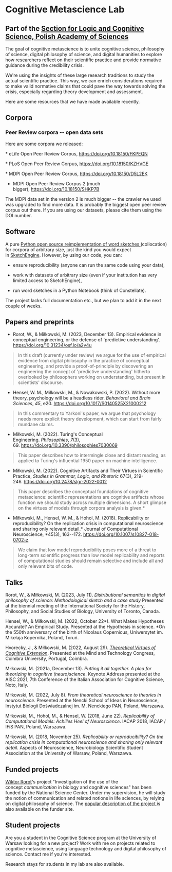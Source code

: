 # Cognitive Metascience Lab
## Part of the [Section for Logic and Cognitive Science, Polish Academy of Sciences ](https://ifispan.pl/en/filozofia/logic-and-cognitive-science/)

The goal of cognitive metascience is to unite cognitive science, philosophy of science, digital philosophy of science, and digital humanities to explore how researchers reflect on their scientific practice and provide normative guidance during the credibility crisis.

We're using the insights of these large research traditions to study the actual scientific practice. This way, we can enrich considerations required to make valid normative claims that could pave the way towards solving the crisis, especially regarding theory development and assessment.

Here are some resources that we have made available recently.

## Corpora

### Peer Review corpora -- open data sets

Here are some corpora we released:

* eLife Open Peer Review Corpus, <https://doi.org/10.18150/FKPEQN>

* PLoS Open Peer Review Corpus, <https://doi.org/10.18150/KZHVGE>

* MDPI Open Peer Review Corpus, <https://doi.org/10.18150/D5L2EK>

* MDPI Open Peer Review Corpus 2 (much bigger), <https://doi.org/10.18150/SHKP7B>

The MDPI data set in the version 2 is much bigger -- the crawler we used was upgraded to find more data. It is probably the biggest open peer review corpus out there. If you are using our datasets, please cite them using the DOI number.

## Software

A pure [Python open source reimplementation of word sketches ](https://github.com/cognitive-metascience/word_sketch)(collocation) for corpora of arbitrary size, just the kind you would expect in [SketchEngine](https://www.sketchengine.eu/). However, by using our code, you can:

-   ensure reproducibility (anyone can run the same code using your data),

-   work with datasets of arbitrary size (even if your institution has very limited access to SketchEngine),

-   run word sketches in a Python Notebook (think of Constellate).

The project lacks full documentation etc., but we plan to add it in the next couple of weeks.

## Papers and preprints

-   Rorot, W., & Miłkowski, M. (2023, December 13). Empirical evidence in conceptual engineering, or the defense of 'predictive understanding'. <https://doi.org/10.31234/osf.io/a2v4u>

> In this draft (currently under review) we argue for the use of empirical evidence from digital philosophy in the practice of conceptual engineering, and provide a proof-of-principle by discovering an engineering the concept of 'predictive understanding' hitherto overlooked by philosophers working on understanding, but present in scientists' discourse.

-   Hensel, W. M., Miłkowski, M., & Nowakowski, P. (2022). Without more theory, psychology will be a headless rider. *Behavioral and Brain Sciences*, *45*, e20. <https://doi.org/10.1017/S0140525X21000212>

> In this commentary to Yarkoni's paper, we argue that psychology needs more explicit theory development, which can start from fairly mundane claims.

-   Miłkowski, M. (2022). Turing's Conceptual Engineering. *Philosophies*, *7*(3), 69. <https://doi.org/10.3390/philosophies7030069>

> This paper describes how to intermingle close and distant reading, as applied to Turing's influential 1950 paper on machine intelligence.

-   Miłkowski, M. (2022). Cognitive Artifacts and Their Virtues in Scientific Practice, *Studies in Grammar, Logic, and Rhetoric* 67(3), 219-246. <https://doi.org/10.2478/slgr-2022-0012>

> This paper describes the conceptual foundations of cognitive metascience: scientific representations are cognitive artifacts whose function we should study across multiple dimensions. A short glimpse on the virtues of models through corpora analysis is given.*

-   Miłkowski, M., Hensel, W. M., & Hohol, M. (2018). Replicability or reproducibility? On the replication crisis in computational neuroscience and sharing only relevant detail.* Journal of Computational Neuroscience, *45(3), 163--172. <https://doi.org/10.1007/s10827-018-0702-z>

> We claim that low model reproducibility poses more of a threat to long-term scientific progress than low model replicability and reports of computational studies should remain selective and include all and only relevant bits of code.

## Talks

Rorot, W., & Miłkowski, M. (2023, July 11). _Distributional semantics in digital philosophy of science: Methodological sketch and a case study_ Presented at the biennial meeting of the International Society for the History, Philosophy, and Social Studies of Biology, University of Toronto, Canada.

Hensel, W., & Miłkowski, M. (2022, October 22*). What Makes Hypotheses Accurate? An Empirical Study. Presented at the Hypothesis in science. *On the 550th anniversary of the birth of Nicolaus Copernicus, Uniwersytet im. Mikołaja Kopernika, Poland, Toruń.

Hvorecky, J., & Miłkowski, M. (2022, August 29). *[Theoretical Virtues of Cognitive Extension](https://youtu.be/AohZvaOqik0)*. Presented at the Mind and Technology Congress, Coimbra University, Portugal, Coimbra.

Miłkowski, M. (2021a, December 13). *Putting it all together. A plea for theorizing in cognitive (neuro)science*. Keynote Address presented at the AISC 2021, 7th Conference of the Italian Association for Cognitive Science, Noto, Italy.

Miłkowski, M. (2022, July 8). *From theoretical neuroscience to theories in neuroscience*. Presented at the Nencki School of Ideas in Neuroscience, Instytut Biologii Doświadczalnej im. M. Nenckiego PAN, Poland, Warszawa.

Miłkowski, M., Hohol, M., & Hensel, W. (2018, June 22). *Replicability of Computational Models: Achilles Heel of Neuroscience*. IACAP 2018, IACAP / IFiS PAN, Poland, Warszawa.

Miłkowski, M. (2018, November 25). *Replicability or reproducibility? On the replication crisis in computational neuroscience and sharing only relevant detail*. Aspects of Neuroscience, Neurobiology Scientific Student Association at the University of Warsaw, Poland, Warszawa.

## Funded projects

[Wiktor Rorot](https://wiktor.rorot.pl/)'s project "Investigation of the use of the concept *communication* in biology and cognitive sciences" has been funded by the National Science Center. Under my supervision, he will study the notion of communication and related notions in life sciences, by relying on digital philosophy of science. The [popular description of the project ](https://www.ncn.gov.pl/sites/default/files/listy-rankingowe/2022-03-15-ako9z8/streszczenia/558141-en.pdf)is also available on the funder site.

## Student projects


Are you a student in the Cognitive Science program at the University of Warsaw looking for a new project? Work with me on projects related to cognitive metascience, using language technology and digital philosophy of science. Contact me if you're interested.

Research stays for students in my lab are also available.
